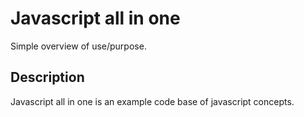 # Javascript all in one

Simple overview of use/purpose.

## Description

Javascript all in one is an example code base of javascript concepts.
